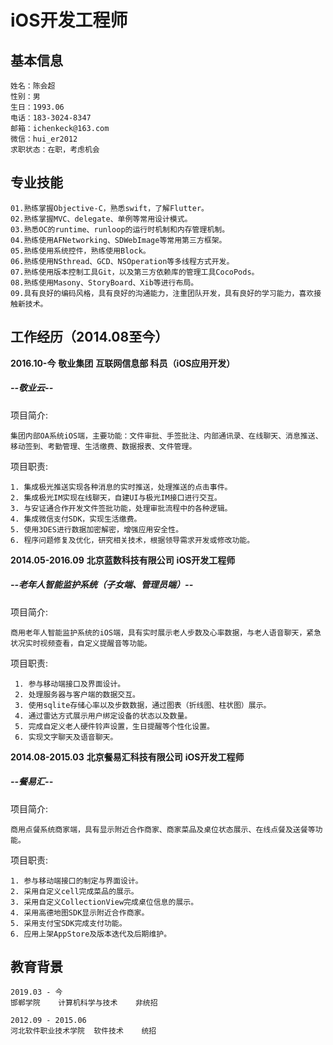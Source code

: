 # iOS开发工程师

基本信息
-----
    姓名：陈会超                  
    性别：男
    生日：1993.06                
    电话：183-3024-8347
    邮箱：ichenkeck@163.com      
    微信：hui_er2012
    求职状态：在职，考虑机会
    
专业技能
-----
    01.熟练掌握Objective-C，熟悉swift，了解Flutter。
    02.熟练掌握MVC、delegate、单例等常用设计模式。
    03.熟悉OC的runtime、runloop的运行时机制和内存管理机制。
    04.熟练使用AFNetworking、SDWebImage等常用第三方框架。
    05.熟练使用系统控件，熟练使用Block。
    06.熟练使用NSthread、GCD、NSOperation等多线程方式开发。
    07.熟练使用版本控制工具Git，以及第三方依赖库的管理工具CocoPods。
    08.熟练使用Masony、StoryBoard、Xib等进行布局。
    09.具有良好的编码风格，具有良好的沟通能力，注重团队开发，具有良好的学习能力，喜欢接触新技术。

工作经历（2014.08至今）
-----
**2016.10-今**
**敬业集团**
**互联网信息部 科员（iOS应用开发）**

#####   --敬业云--
项目简介:

    集团内部OA系统iOS端，主要功能：文件审批、手签批注、内部通讯录、在线聊天、消息推送、移动签到、考勤管理、生活缴费、数据报表、文件管理。

项目职责:

    1. 集成极光推送实现各种消息的实时推送，处理推送的点击事件。
    2. 集成极光IM实现在线聊天，自建UI与极光IM接口进行交互。
    3. 与安证通合作开发文件签批功能，处理审批流程中的各种逻辑。
    4. 集成微信支付SDK，实现生活缴费。
    5. 使用3DES进行数据加密解密，增强应用安全性。
    6. 程序问题修复及优化，研究相关技术，根据领导需求开发或修改功能。


**2014.05-2016.09**
**北京蓝数科技有限公司**
**iOS开发工程师**
#####   --老年人智能监护系统（子女端、管理员端）--
项目简介:
  
    商用老年人智能监护系统的iOS端，具有实时展示老人步数及心率数据，与老人语音聊天，紧急状况实时视频查看，自定义提醒音等功能。

项目职责:

     1. 参与移动端接口及界面设计。
     2. 处理服务器与客户端的数据交互。
     3. 使用sqlite存储心率以及步数数据，通过图表（折线图、柱状图）展示。
     4. 通过雷达方式展示用户绑定设备的状态以及数量。
     5. 完成自定义老人硬件铃声设置，生日提醒等个性化设置。
     6. 实现文字聊天及语音聊天。

    
**2014.08-2015.03**
**北京餐易汇科技有限公司**
**iOS开发工程师**
#####   --餐易汇--

项目简介:

    商用点餐系统商家端，具有显示附近合作商家、商家菜品及桌位状态展示、在线点餐及送餐等功能。

项目职责:

    1. 参与移动端接口的制定与界面设计。
    2. 采用自定义cell完成菜品的展示。
    3. 采用自定义CollectionView完成桌位信息的展示。
    4. 采用高德地图SDK显示附近合作商家。
    5. 采用支付宝SDK完成支付功能。
    6. 应用上架AppStore及版本迭代及后期维护。 

教育背景
-----
    2019.03 - 今
    邯郸学院	计算机科学与技术	非统招
    
    2012.09 - 2015.06   
    河北软件职业技术学院	软件技术	统招

